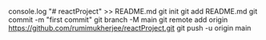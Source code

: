 console.log "# reactProject" >> README.md
git init
git add README.md
git commit -m "first commit"
git branch -M main
git remote add origin https://github.com/rumimukherjee/reactProject.git
git push -u origin main